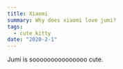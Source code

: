 ```yaml
---
title: Xiaomi
summary: Why does xiaomi love jumi?
tags:
  - cute kitty
date: "2020-2-1"
---
```


Jumi is sooooooooooooooo cute.


